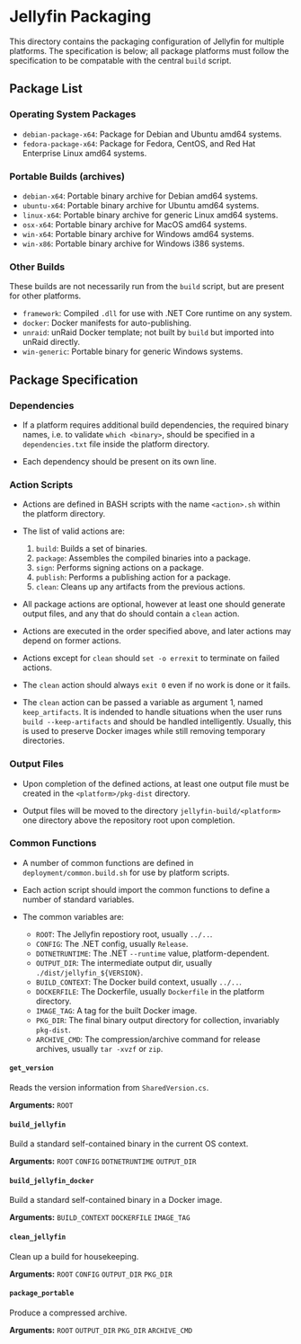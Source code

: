 # Jellyfin Packaging

This directory contains the packaging configuration of Jellyfin for multiple platforms. The specification is below; all package platforms must follow the specification to be compatable with the central `build` script.

## Package List

### Operating System Packages

* `debian-package-x64`: Package for Debian and Ubuntu amd64 systems.
* `fedora-package-x64`: Package for Fedora, CentOS, and Red Hat Enterprise Linux amd64 systems.

### Portable Builds (archives)

* `debian-x64`: Portable binary archive for Debian amd64 systems.
* `ubuntu-x64`: Portable binary archive for Ubuntu amd64 systems.
* `linux-x64`: Portable binary archive for generic Linux amd64 systems.
* `osx-x64`: Portable binary archive for MacOS amd64 systems.
* `win-x64`: Portable binary archive for Windows amd64 systems.
* `win-x86`: Portable binary archive for Windows i386 systems.

### Other Builds

These builds are not necessarily run from the `build` script, but are present for other platforms.

* `framework`: Compiled `.dll` for use with .NET Core runtime on any system.
* `docker`: Docker manifests for auto-publishing.
* `unraid`: unRaid Docker template; not built by `build` but imported into unRaid directly.
* `win-generic`: Portable binary for generic Windows systems.

## Package Specification

### Dependencies

* If a platform requires additional build dependencies, the required binary names, i.e. to validate `which <binary>`, should be specified in a `dependencies.txt` file inside the platform directory.

* Each dependency should be present on its own line.

### Action Scripts

* Actions are defined in BASH scripts with the name `<action>.sh` within the platform directory.

* The list of valid actions are:

    1. `build`: Builds a set of binaries.
    2. `package`: Assembles the compiled binaries into a package.
    3. `sign`: Performs signing actions on a package.
    4. `publish`: Performs a publishing action for a package.
    5. `clean`: Cleans up any artifacts from the previous actions.

* All package actions are optional, however at least one should generate output files, and any that do should contain a `clean` action.

* Actions are executed in the order specified above, and later actions may depend on former actions.

* Actions except for `clean` should `set -o errexit` to terminate on failed actions.

* The `clean` action should always `exit 0` even if no work is done or it fails.

* The `clean` action can be passed a variable as argument 1, named `keep_artifacts`. It is indended to handle situations when the user runs `build --keep-artifacts` and should be handled intelligently. Usually, this is used to preserve Docker images while still removing temporary directories.

### Output Files

* Upon completion of the defined actions, at least one output file must be created in the `<platform>/pkg-dist` directory.

* Output files will be moved to the directory `jellyfin-build/<platform>` one directory above the repository root upon completion.

### Common Functions

* A number of common functions are defined in `deployment/common.build.sh` for use by platform scripts.

* Each action script should import the common functions to define a number of standard variables.

* The common variables are:

    * `ROOT`: The Jellyfin repostiory root, usually `../..`.
    * `CONFIG`: The .NET config, usually `Release`.
    * `DOTNETRUNTIME`: The .NET `--runtime` value, platform-dependent.
    * `OUTPUT_DIR`: The intermediate output dir, usually `./dist/jellyfin_${VERSION}`.
    * `BUILD_CONTEXT`: The Docker build context, usually `../..`.
    * `DOCKERFILE`: The Dockerfile, usually `Dockerfile` in the platform directory.
    * `IMAGE_TAG`: A tag for the built Docker image.
    * `PKG_DIR`: The final binary output directory for collection, invariably `pkg-dist`.
    * `ARCHIVE_CMD`: The compression/archive command for release archives, usually `tar -xvzf` or `zip`.

#### `get_version`

Reads the version information from `SharedVersion.cs`.

**Arguments:** `ROOT`

#### `build_jellyfin`

Build a standard self-contained binary in the current OS context.

**Arguments:** `ROOT` `CONFIG` `DOTNETRUNTIME` `OUTPUT_DIR`

#### `build_jellyfin_docker`

Build a standard self-contained binary in a Docker image.

**Arguments:** `BUILD_CONTEXT` `DOCKERFILE` `IMAGE_TAG`

#### `clean_jellyfin`

Clean up a build for housekeeping.

**Arguments:** `ROOT` `CONFIG` `OUTPUT_DIR` `PKG_DIR`

#### `package_portable`

Produce a compressed archive.

**Arguments:** `ROOT` `OUTPUT_DIR` `PKG_DIR` `ARCHIVE_CMD`

